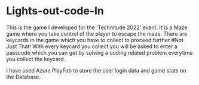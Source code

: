 # Lights-out-code-In

This is the game I developed for the 'Technitude 2022' event.
It is a Maze game where you take control of the player to escape the maze.
There are keycards in the game which you have to collect to proceed further
#Not Just That!
With every keycard you collect you will be asked to enter a passcode which you can get by solving a coding related problem  everytime you collect the keycard.

I have used Azure PlayFab to store the user login data and game stats on the Database. 
